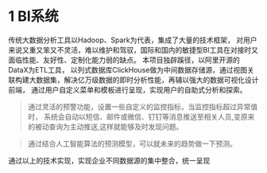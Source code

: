 # 1 BI系统
传统大数据分析工具以Hadoop、Spark为代表，集成了大量的技术框架，
对用户来说又重又笨又不灵活，难以维护和驾驭，国际和国内的敏捷型BI工具在对接时又面临性能、友好性、定制化能力弱的缺点。
本项目独辟蹊径，以阿里开源的DataX为ETL工具，
以列式数据库ClickHouse做为中间数据存储源，通过视图关联构建大数据集，解决亿万级数据的即时分析性能，再辅以强大的数据可视化设计前端，
通过用户自定义菜单和模板进行呈现，实现用户的自助式分析和探索。


 >通过灵活的预警功能，设置一些自定义的监控指标，当监控指标超过异常值时，
 系统会自动以短信、邮件或微信、钉钉等消息推送至相关人员,变原来的被动查询为主动推送,这样就能够及时发现问题。
 
 >通过结合人工智能算法的预测模型，可以就未来的趋势做一下预测。
 
 通过以上的技术实现，实现企业不同数据源的集中整合，统一呈现

